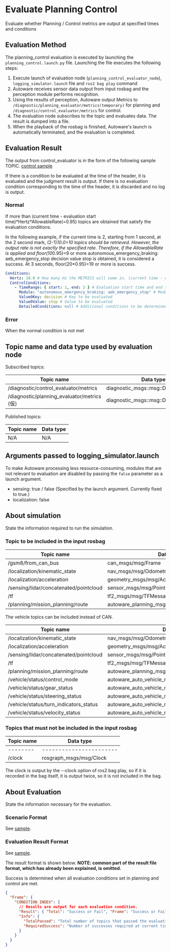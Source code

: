 # Evaluate Planning Control

Evaluate whether Planning / Control metrics are output at specified times and conditions

## Evaluation Method

The planning_control evaluation is executed by launching the `planning_control.launch.py` file.
Launching the file executes the following steps:

1. Execute launch of evaluation node (`planning_control_evaluator_node`), `logging_simulator.launch` file and `ros2 bag play` command
2. Autoware receives sensor data output from input rosbag and the perception module performs recognition.
3. Using the results of perception, Autoware output Metrics to `/diagnostic/planning_evaluator/metrics(temporary)` for planning and `/diagnostic/control_evaluator/metrics` for control.
4. The evaluation node subscribes to the topic and evaluates data. The result is dumped into a file.
5. When the playback of the rosbag is finished, Autoware's launch is automatically terminated, and the evaluation is completed.

## Evaluation Result

The output from control_evaluator is in the form of the following sample TOPIC.
[control sample](https://github.com/tier4/driving_log_replayer/blob/main/sample/planning_control/control_diag.txt)

If there is a condition to be evaluated at the time of the header, it is evaluated and the judgment result is output.
If there is no evaluation condition corresponding to the time of the header, it is discarded and no log is output.

### Normal

If more than (current time - evaluation start time)\*Hertz\*AllowableRate(=0.95) topics are obtained that satisfy the evaluation conditions.

In the following example, if the current time is 2, starting from 1 second, at the 2 second mark, (2-1)*10.0=10 topics should be retrieved.
However, the output rate is not exactly the specified rate.
Therefore, if the AllowableRate is applied and floor(10*0.95)=9 or more autonomous_emergency_braking: aeb_emergency_stop decision value stop is obtained, it is considered a success.
At 3 seconds, floor(20\*0.95)=19 or more is success.

```yaml
Conditions:
  Hertz: 10.0 # How many Hz the METRICS will come in. (current time - evaluation start time)* Hertz * AllowableRate(=0.95) or more TOPICS that match the condition must be output. AllowableRate is currently fixed.
  ControlConditions:
    - TimeRange: { start: 1, end: 3 } # Evaluation start time and end time, end is optional and if omitted, sys.float_info.max
      Module: "autonomous_emergency_braking: aeb_emergency_stop" # Modules to be evaluated
      Value0Key: decision # Key to be evaluated
      Value0Value: stop # Value to be evaluated
      DetailedConditions: null # Additional conditions to be determined, such as position, speed, etc. If null, succeeds when Value0Value is matched. If not null, DetailedConditions must also satisfy the condition.
```

### Error

When the normal condition is not met

## Topic name and data type used by evaluation node

Subscribed topics:

| Topic name                                | Data type                             |
| ----------------------------------------- | ------------------------------------- |
| /diagnostic/control_evaluator/metrics        | diagnostic_msgs::msg::DiagnosticArray |
| /diagnostic/planning_evaluator/metrics (仮) | diagnostic_msgs::msg::DiagnosticArray |

Published topics:

| Topic name | Data type |
| ---------- | --------- |
| N/A        | N/A       |

## Arguments passed to logging_simulator.launch

To make Autoware processing less resource-consuming, modules that are not relevant to evaluation are disabled by passing the `false` parameter as a launch argument.

- sensing: true / false (Specified by the launch argument. Currently fixed to true.)
- localization: false

## About simulation

State the information required to run the simulation.

### Topic to be included in the input rosbag

| Topic name                         | Data type                                    |
| -------------------------------------- | -------------------------------------------- |
| /gsm8/from_can_bus                     | can_msgs/msg/Frame                           |
| /localization/kinematic_state          | nav_msgs/msg/Odometry                        |
| /localization/acceleration             | geometry_msgs/msg/AccelWithCovarianceStamped |
| /sensing/lidar/concatenated/pointcloud | sensor_msgs/msg/PointCloud2                  |
| /tf                                    | tf2_msgs/msg/TFMessage                       |
| /planning/mission_planning/route       | autoware_planning_msgs/msg/LaneletRoute      |

The vehicle topics can be included instead of CAN.

| Topic name                         | Data type                                    |
| -------------------------------------- | --------------------------------------------------- |
| /localization/kinematic_state          | nav_msgs/msg/Odometry                               |
| /localization/acceleration             | geometry_msgs/msg/AccelWithCovarianceStamped        |
| /sensing/lidar/concatenated/pointcloud | sensor_msgs/msg/PointCloud2                         |
| /tf                                    | tf2_msgs/msg/TFMessage                              |
| /planning/mission_planning/route       | autoware_planning_msgs/msg/LaneletRoute             |
| /vehicle/status/control_mode           | autoware_auto_vehicle_msgs/msg/ControlModeReport    |
| /vehicle/status/gear_status            | autoware_auto_vehicle_msgs/msg/GearReport           |
| /vehicle/status/steering_status        | autoware_auto_vehicle_msgs/SteeringReport           |
| /vehicle/status/turn_indicators_status | autoware_auto_vehicle_msgs/msg/TurnIndicatorsReport |
| /vehicle/status/velocity_status        | autoware_auto_vehicle_msgs/msg/VelocityReport       |

### Topics that must not be included in the input rosbag

| Topic name                         | Data type                                    |
| -------------------------------------- | -------------------------------------------------
| -------- | ----------------------- |
| /clock   | rosgraph_msgs/msg/Clock |

The clock is output by the --clock option of ros2 bag play, so if it is recorded in the bag itself, it is output twice, so it is not included in the bag.

## About Evaluation

State the information necessary for the evaluation.

### Scenario Format

See [sample](https://github.com/tier4/driving_log_replayer/blob/main/sample/planning_control/scenario.ja.yaml).

### Evaluation Result Format

See [sample](https://github.com/tier4/driving_log_replayer/blob/main/sample/planning_control/result.json).

The result format is shown below.
**NOTE: common part of the result file format, which has already been explained, is omitted.**

Success is determined when all evaluation conditions set in planning and control are met.

```json
{
  "Frame": {
    "CONDITION_INDEX": {
      // Results are output for each evaluation condition.
      "Result": { "Total": "Success or Fail", "Frame": "Success or Fail" },
      "Info": {
        "TotalPassed": "Total number of topics that passed the evaluation criteria",
        "RequiredSuccess": "Number of successes required at current time (TotalPassed >= RequiredSuccess makes Total a success)"
      }
    }
  }
}
```
